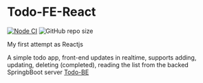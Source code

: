 # Todo-FE-React

[![Node CI](https://github.com/dipankr/todo-fe-react/actions/workflows/nodeCI.yml/badge.svg)](https://github.com/dipankr/todo-fe-react/actions/workflows/nodeCI.yml) ![GitHub repo size](https://img.shields.io/github/repo-size/dipankr/todo-FE-react)

My first attempt as Reactjs

A simple todo app, front-end 
updates in realtime, supports adding, updating, deleting (completed), reading the list from the backed SpringbBoot server [Todo-BE](https://github.com/dipankr/todo-BE)

